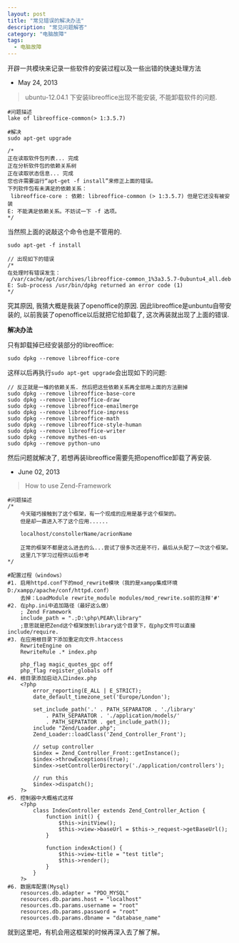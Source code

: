 ```yaml
---
layout: post
title: "常见错误的解决办法"
description: "常见问题解答"
category: "电脑故障"
tags: 
  - 电脑故障
---
```


开辟一共模块来记录一些软件的安装过程以及一些出错的快速处理方法

- May 24, 2013

> ubuntu-12.04.1 下安装libreoffice出现不能安装, 不能卸载软件的问题.

	#问题描述
	lake of libreoffice-common(> 1:3.5.7)

	#解决
    sudo apt-get upgrade

    /*
    正在读取软件包列表... 完成
    正在分析软件包的依赖关系树       
    正在读取状态信息... 完成       
    您也许需要运行“apt-get -f install”来修正上面的错误。
    下列软件包有未满足的依赖关系：
     libreoffice-core : 依赖: libreoffice-common (> 1:3.5.7) 但是它还没有被安装
    E: 不能满足依赖关系。不妨试一下 -f 选项。
    */

当然照上面的说敲这个命令也是不管用的.

    sudo apt-get -f install

    // 出现如下的错误
    /*
    在处理时有错误发生：
     /var/cache/apt/archives/libreoffice-common_1%3a3.5.7-0ubuntu4_all.deb
    E: Sub-process /usr/bin/dpkg returned an error code (1)
    */
<!--more--> 

究其原因, 我猜大概是我装了openoffice的原因. 因此libreoffice是unbuntu自带安装的,
以前我装了openoffice以后就把它给卸载了, 这次再装就出现了上面的错误.

**解决办法**

只有卸载掉已经安装部分的libreoffice:

    sudo dpkg --remove libreoffice-core

这样以后再执行`sudo apt-get upgrade`会出现如下的问题:

    // 反正就是一堆的依赖关系. 然后把这些依赖关系再全部用上面的方法删掉
    sudo dpkg --remove libreoffice-base-core
    sudo dpkg --remove libreoffice-draw
    sudo dpkg --remove libreoffice-emailmerge
    sudo dpkg --remove libreoffice-impress
    sudo dpkg --remove libreoffice-math
    sudo dpkg --remove libreoffice-style-human
    sudo dpkg --remove libreoffice-writer
    sudo dpkg --remove mythes-en-us
    sudo dpkg --remove python-uno

然后问题就解决了, 若想再装libreoffice需要先把openoffice卸载了再安装.

- June 02, 2013

> How to use Zend-Framework

	#问题描述
	/*
		今天碰巧接触到了这个框架，有一个现成的应用是基于这个框架的。
		但是却一直进入不了这个应用......

		localhost/constollerName/acrionName 

		正常的框架不都是这么进去的么...尝试了很多次还是不行，最后从头配了一次这个框架。
		这里几下学习过程供以后参考
	*/

	#配置过程（windows）
	#1. 启用httpd.conf下的mod_rewrite模块（我的是xampp集成环境D:/xampp/apache/conf/httpd.conf）
		去掉：LoadModule rewrite_module modules/mod_rewrite.so前的注释'#'
	#2. 在php.ini中追加路径（最好这么做）
		; Zend Framework
		include_path = ".;D:\php\PEAR\library"  
		;意思就是把Zend这个框架放到library这个目录下，在php文件可以直接include/require.
	#3. 在应用根目录下添加重定向文件.htaccess
		RewriteEngine on
		RewriteRule .* index.php

		php_flag magic_quotes_gpc off
		php_flag register_globals off
	#4. 根目录添加启动入口index.php
		<?php
			error_reporting(E_ALL | E_STRICT);
			date_default_timezone_set('Europe/London');
			
			set_include_path('.' . PATH_SEPARATOR . './library'
				. PATH_SEPARATOR . './application/models/'
				. PATH_SEPATATOR . get_include_path());
			include "Zend/Loader.php";
			Zend_Loader::loadClass('Zend_Controller_Front');
			
			// setup controller
			$index = Zend_Controller_Front::getInstance();
			$index->throwExceptions(true);
			$index->setControllerDirectory('./application/controllers');

			// run this
			$index->dispatch();
		?>
	#5. 控制器中大概格式这样
		<?php
			class IndexController extends Zend_Controller_Action {
				function init() {
					$this->initView();
					$this->view->baseUrl = $this->_request->getBaseUrl();
				}

				function indexAction() {
					$this->view-title = "test title";
					$this->render();
				}
			}
		?>
	#6. 数据库配置(Mysql)
		resources.db.adapter = "PDO_MYSQL"
		resources.db.params.host = "localhost"
		resources.db.params.username = "root"
		resources.db.params.password = "root"
		resources.db.params.dbname = "database_name"

就到这里吧，有机会用这框架的时候再深入去了解了解。
